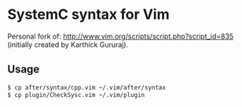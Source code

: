 # SystemC syntax for Vim

Personal fork of: http://www.vim.org/scripts/script.php?script_id=835 (initially created by Karthick Gururaj).

## Usage

```sh
$ cp after/syntax/cpp.vim ~/.vim/after/syntax
$ cp plugin/CheckSysc.vim ~/.vim/plugin
```
